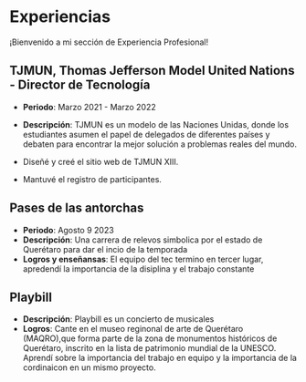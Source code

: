 # Experiencias

¡Bienvenido a mi sección de Experiencia Profesional!

## TJMUN, Thomas Jefferson Model United Nations - Director de Tecnología
- **Periodo**: Marzo 2021 - Marzo 2022
- **Descripción**: TJMUN es un modelo de las Naciones Unidas, donde los estudiantes asumen el papel de delegados de diferentes países y debaten para encontrar la mejor solución a problemas reales del mundo.

- Diseñé y creé el sitio web de TJMUN XIII.
- Mantuvé el registro de participantes.

## Pases de las antorchas
- **Periodo**: Agosto 9 2023
- **Descripción**: Una carrera de relevos simbolica por el estado de Querétaro para dar el incio de la temporada
- **Logros y enseñansas**: El equipo del tec termino en tercer lugar, apredendí la importancia de la disiplina y el trabajo constante

## Playbill
- **Descripción**: Playbill es un concierto de musicales
- **Logros**: Cante en el museo reginonal de arte de Querétaro (MAQRO),que forma parte de la zona de monumentos históricos de Querétaro, inscrito en la lista de patrimonio mundial de la UNESCO. Aprendí sobre la importancia del trabajo en equipo y la importancia de la cordinaicon en un mismo proyecto.

